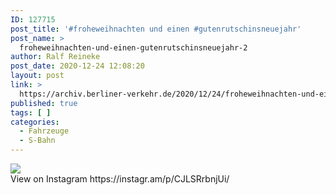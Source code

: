 ```yaml
---
ID: 127715
post_title: '#froheweihnachten und einen #gutenrutschinsneuejahr'
post_name: >
  froheweihnachten-und-einen-gutenrutschinsneuejahr-2
author: Ralf Reineke
post_date: 2020-12-24 12:08:20
layout: post
link: >
  https://archiv.berliner-verkehr.de/2020/12/24/froheweihnachten-und-einen-gutenrutschinsneuejahr-2/
published: true
tags: [ ]
categories:
  - Fahrzeuge
  - S-Bahn
---
```

<div><img src='https://scontent-iad3-1.cdninstagram.com/v/t51.29350-15/132091626_730786797549522_4235426877769121990_n.jpg?_nc_cat=108&ccb=2&_nc_sid=8ae9d6&_nc_ohc=lMaJX8suEVYAX_HFU0M&_nc_ht=scontent-iad3-1.cdninstagram.com&oh=bfd2da0eaa65b72dc083d7c4c472b423&oe=600B437D' style='max-width:600px;' /><br/><div>View on Instagram https://instagr.am/p/CJLSRrbnjUi/</div></div>